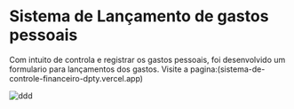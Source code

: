 

# Sistema de Lançamento de gastos pessoais

Com intuito de controla e registrar os gastos pessoais, foi desenvolvido um formulario para lançamentos dos gastos.
Visite a pagina:(sistema-de-controle-financeiro-dpty.vercel.app)

![ddd](https://user-images.githubusercontent.com/86492938/215955877-1d03f15a-d0b6-40fa-a02f-131a78644c1e.png)

